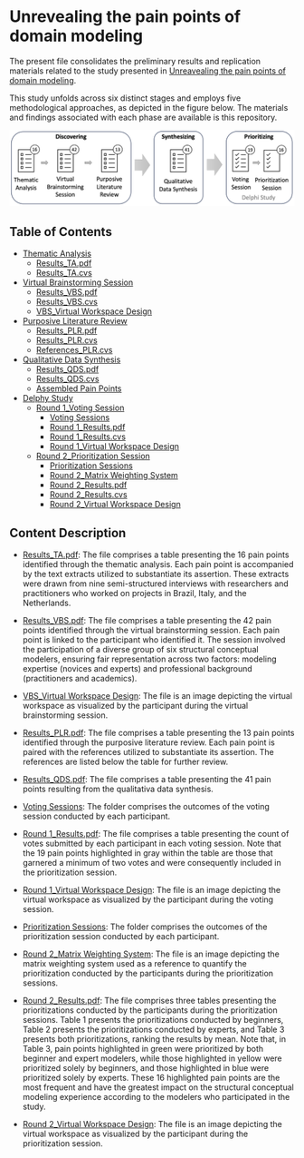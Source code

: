 # Unrevealing the pain points of domain modeling

The present file consolidates the preliminary results and replication materials related to the study presented in [Unreavealing the pain points of domain modeling](https://www.sciencedirect.com/science/article/pii/S0950584925000758).

This study unfolds across six distinct stages and employs five methodological approaches, as depicted in the figure below. The materials and findings associated with each phase are available is this repository.

![alt text](https://github.com/utwente-scs/pain-points-modeling/blob/main/IST%20paper_Unrevealing%20the%20pain%20points%20of%20domain%20modeling%20/Study_Method.png)

## Table of Contents 

- [Thematic Analysis](https://github.com/utwente-scs/pain-points-modeling/tree/main/Thematic%20Analysis)
	- [Results_TA.pdf](https://github.com/utwente-scs/pain-points-modeling/blob/main/Thematic%20Analysis/Results_TA.pdf)
	- [Results_TA.cvs](https://raw.githubusercontent.com/utwente-scs/pain-points-modeling/main/Thematic%20Analysis/Results_TA.csv)
- [Virtual Brainstorming Session](https://github.com/utwente-scs/pain-points-modeling/tree/main/Virtual%20Brainstorming%20Session)	
	- [Results_VBS.pdf](https://github.com/utwente-scs/pain-points-modeling/blob/main/Virtual%20Brainstorming%20Session/Results_VBS.pdf)
	- [Results_VBS.cvs](https://raw.githubusercontent.com/utwente-scs/pain-points-modeling/main/Virtual%20Brainstorming%20Session/Results_VBS.csv)
 	- [VBS_Virtual Workspace Design](https://github.com/utwente-scs/pain-points-modeling/blob/main/Virtual%20Brainstorming%20Session/Brainstormingsession_Virtual%20Workplace.pdf)  
- [Purposive Literature Review](https://github.com/utwente-scs/pain-points-modeling/tree/main/Purposive%20Literature%20Review)
	- [Results_PLR.pdf](https://github.com/utwente-scs/pain-points-modeling/blob/main/Purposive%20Literature%20Review/Results_PLR.pdf)
	- [Results_PLR.cvs](https://raw.githubusercontent.com/utwente-scs/pain-points-modeling/main/Purposive%20Literature%20Review/Results_PLR.csv)
	- [References_PLR.cvs](https://raw.githubusercontent.com/utwente-scs/pain-points-modeling/main/Purposive%20Literature%20Review/Referece_PLR.csv)
- [Qualitative Data Synthesis](https://github.com/utwente-scs/pain-points-modeling/tree/main/Qualitative%20Data%20Synthesis)
	- [Results_QDS.pdf](https://github.com/utwente-scs/pain-points-modeling/blob/main/Qualitative%20Data%20Synthesis/Results_QDS.pdf)
	- [Results_QDS.cvs](https://raw.githubusercontent.com/utwente-scs/pain-points-modeling/main/Qualitative%20Data%20Synthesis/Results_QDS.csv)
	- [Assembled Pain Points](https://github.com/utwente-scs/pain-points-modeling/blob/main/Qualitative%20Data%20Synthesis/Assembled%20Pain%20Points.pdf)
- [Delphy Study](https://github.com/utwente-scs/pain-points-modeling/tree/main/Delphi%20Study)
	- [Round 1_Voting Session](https://github.com/utwente-scs/pain-points-modeling/tree/main/Delphi%20Study/Round%201_Voting%20Session)
		- [Voting Sessions](https://github.com/utwente-scs/pain-points-modeling/tree/main/Delphi%20Study/Round%201_Voting%20Session/Voting%20Sessions)
		- [Round 1_Results.pdf](https://github.com/utwente-scs/pain-points-modeling/blob/main/Delphi%20Study/Round%201_Voting%20Session/Round%201_Results.pdf)
		- [Round 1_Results.cvs](https://github.com/utwente-scs/pain-points-modeling/blob/main/Delphi%20Study/Round%201_Voting%20Session/Round%201_Results.csv)
		- [Round 1_Virtual Workspace Design](https://github.com/utwente-scs/pain-points-modeling/blob/main/Delphi%20Study/Round%201_Voting%20Session/Round%201_Virtual%20Workplace%20Design.pdf)
	- [Round 2_Prioritization Session](https://github.com/utwente-scs/pain-points-modeling/tree/main/Delphi%20Study/Round%202_Prioritization%20Session)
		- [Prioritization Sessions](https://github.com/utwente-scs/pain-points-modeling/tree/main/Delphi%20Study/Round%202_Prioritization%20Session/Prioritization%20Sessions)
		- [Round 2_Matrix Weighting System](https://github.com/utwente-scs/pain-points-modeling/blob/main/Delphi%20Study/Round%202_Prioritization%20Session/Round%202_Matrix%20Weighting%20System.pdf)
		- [Round 2_Results.pdf](https://github.com/utwente-scs/pain-points-modeling/blob/main/Delphi%20Study/Round%202_Prioritization%20Session/Round%202_Results.pdf)
		- [Round 2_Results.cvs](https://github.com/utwente-scs/pain-points-modeling/blob/main/Delphi%20Study/Round%202_Prioritization%20Session/Round%202_Results.csv)
		- [Round 2_Virtual Workspace Design](https://github.com/utwente-scs/pain-points-modeling/blob/main/Delphi%20Study/Round%202_Prioritization%20Session/Round%202_Virtual%20Workplace%20Design.pdf.pdf)

## Content Description 

- [Results_TA.pdf](https://github.com/utwente-scs/pain-points-modeling/blob/main/Thematic%20Analysis/Results_TA.pdf): The file comprises a table presenting the 16 pain points identified through the thematic analysis. Each pain point is accompanied by the text extracts utilized to substantiate its assertion. These extracts were drawn from nine semi-structured interviews with researchers and practitioners who worked on projects in Brazil, Italy, and the Netherlands.

- [Results_VBS.pdf](https://github.com/utwente-scs/pain-points-modeling/blob/main/Virtual%20Brainstorming%20Session/Results_VBS.pdf): The file comprises a table presenting the 42 pain points identified through the virtual brainstorming session. Each pain point is linked to the participant who identified it. The session involved the participation of a diverse group of six structural conceptual modelers, ensuring fair representation across two factors: modeling expertise (novices and experts) and professional background (practitioners and academics).

- [VBS_Virtual Workspace Design](https://github.com/utwente-scs/pain-points-modeling/blob/main/Virtual%20Brainstorming%20Session/Brainstormingsession_Virtual%20Workplace.pdf): The file is an image depicting the virtual workspace as visualized by the participant during the virtual brainstorming session. 

- [Results_PLR.pdf](https://github.com/utwente-scs/pain-points-modeling/blob/main/Purposive%20Literature%20Review/Results_PLR.pdf): The file comprises a table presenting the 13 pain points identified through the purposive literature review. Each pain point is paired with the references utilized to substantiate its assertion. The references are listed below the table for further review. 

- [Results_QDS.pdf](https://github.com/utwente-scs/pain-points-modeling/blob/main/Qualitative%20Data%20Synthesis/Results_QDS.pdf): The file comprises a table presenting the 41 pain points resulting from the qualitativa data synthesis.

- [Voting Sessions](https://github.com/utwente-scs/pain-points-modeling/tree/main/Delphi%20Study/Round%201_Voting%20Session/Voting%20Sessions): The folder comprises the outcomes of the voting session conducted by each participant.

- [Round 1_Results.pdf](https://github.com/utwente-scs/pain-points-modeling/blob/main/Delphi%20Study/Round%201_Voting%20Session/Round%201_Results.pdf): The file comprises a table presenting the count of votes submitted by each participant in each voting session. Note that the 19 pain points highlighted in gray within the table are those that garnered a minimum of two votes and were consequently included in the prioritization session.

- [Round 1_Virtual Workspace Design](https://github.com/utwente-scs/pain-points-modeling/blob/main/Delphi%20Study/Round%201_Voting%20Session/Round%201_Virtual%20Workplace%20Design.pdf): The file is an image depicting the virtual workspace as visualized by the participant during the voting session.

- [Prioritization Sessions](https://github.com/utwente-scs/pain-points-modeling/tree/main/Delphi%20Study/Round%202_Prioritization%20Session/Prioritization%20Sessions): The folder comprises the outcomes of the prioritization session conducted by each participant.

- [Round 2_Matrix Weighting System](https://github.com/utwente-scs/pain-points-modeling/blob/main/Delphi%20Study/Round%202_Prioritization%20Session/Round%202_Matrix%20Weighting%20System.pdf): The file is an image depicting the matrix weighting system used as a reference to quantify the prioritization conducted by the participants during the prioritization sessions.

- [Round 2_Results.pdf](https://github.com/utwente-scs/pain-points-modeling/blob/main/Delphi%20Study/Round%202_Prioritization%20Session/Round%202_Results.pdf): The file comprises three tables presenting the prioritizations conducted by the participants during the prioritization sessions. Table 1 presents the prioritizations conducted by beginners, Table 2 presents the prioritizations conducted by experts, and Table 3 presents both prioritizations, ranking the results by mean. Note that, in Table 3, pain points highlighted in green were prioritized by both beginner and expert modelers, while those highlighted in yellow were prioritized solely by beginners, and those highlighted in blue were prioritized solely by experts. These 16 highlighted pain points are the most frequent and have the greatest impact on the structural conceptual modeling experience according to the modelers who participated in the study. 

- [Round 2_Virtual Workspace Design](https://github.com/utwente-scs/pain-points-modeling/blob/main/Delphi%20Study/Round%202_Prioritization%20Session/Round%202_Virtual%20Workplace%20Design.pdf.pdf): The file is an image depicting the virtual workspace as visualized by the participant during the prioritization session.
